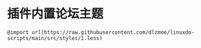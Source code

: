 # 插件内置论坛主题

```
@import url(https://raw.githubusercontent.com/dlzmoe/linuxdo-scripts/main/src/styles/1.less)
```